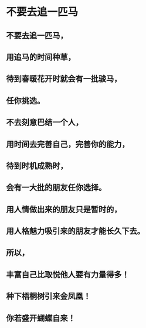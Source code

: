 # 不要去追一匹马
## 不要去追一匹马，
## 用追马的时间种草，
## 待到春暖花开时就会有一批骏马，
## 任你挑选。
## 不去刻意巴结一个人，
## 用时间去完善自己，完善你的能力，
## 待到时机成熟时，
## 会有一大批的朋友任你选择。
## 用人情做出来的朋友只是暂时的，
## 用人格魅力吸引来的朋友才能长久下去。
## 所以，
## 丰富自己比取悦他人要有力量得多！
## 种下梧桐树引来金凤凰！
## 你若盛开蝴蝶自来！
